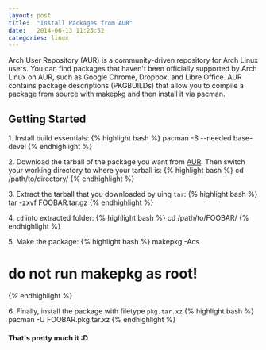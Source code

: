 ```yaml
---
layout: post
title:  "Install Packages from AUR"
date:   2014-06-13 11:25:52
categories: linux
---
```


Arch User Repository (AUR) is a community-driven repository for Arch Linux users. 
You can find packages that haven't been officially supported by Arch Linux on AUR, 
such as Google Chrome, Dropbox, and Libre Office. AUR contains package descriptions 
(PKGBUILDs) that allow you to compile a package from source with makepkg and then 
install it via pacman.

## Getting Started

1\.  Install build essentials: 
{% highlight bash %}
pacman -S --needed base-devel
{% endhighlight %}

2\.  Download the tarball of the package you want from [AUR][aur]. 
Then switch your working directory to where your tarball is:
{% highlight bash %}
cd /path/to/directory/
{% endhighlight %}

3\.  Extract the tarball that you downloaded by uing `tar`:
{% highlight bash %}
tar -zxvf FOOBAR.tar.gz
{% endhighlight %} 

4\.  `cd` into extracted folder:
{% highlight bash %}
cd /path/to/FOOBAR/
{% endhighlight %}

5\.  Make the package:
{% highlight bash %}
makepkg -Acs
# do not run makepkg as root!
{% endhighlight %} 

6\.  Finally, install the package with filetype `pkg.tar.xz`
  {% highlight bash %} pacman -U FOOBAR.pkg.tar.xz {% endhighlight %}

#### That's pretty much it :D

[aur]: https://aur.archlinux.org/
